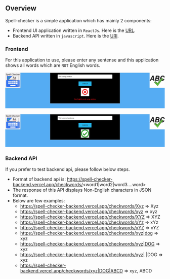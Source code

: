 ## Overview

Spell-checker is a simple application which has mainly 2 components:
- Frontend UI application written in `ReactJs`. Here is the [URL](https://spell-checker-ui.vercel.app/).
- Backend API written in `javascript`. Here is the [URl](https://spell-checker-backend.vercel.app/checkwords).

### Frontend

For this application to use, please enter any sentense and this application shows all words which are `NOT` English words.

![Wrong](./images/wrong.png)


![Correct](./images/correct.png)

### Backend API

If you prefer to test backend api, please follow below steps.

- Format of backend api is: https://spell-checker-backend.vercel.app/checkwords/<word1|word2|word3....word>
- The response of this API displays Non-English characters in JSON format.
- Below are few examples:
	- https://spell-checker-backend.vercel.app/checkwords/Xyz  => Xyz 
	- https://spell-checker-backend.vercel.app/checkwords/xyz => xyz
	- https://spell-checker-backend.vercel.app/checkwords/XYZ => XYZ
	- https://spell-checker-backend.vercel.app/checkwords/xYz => xYz
	- https://spell-checker-backend.vercel.app/checkwords/xYZ => xYZ
	- https://spell-checker-backend.vercel.app/checkwords/xyz|dog => xyz
	- https://spell-checker-backend.vercel.app/checkwords/xyz|DOG => xyz
	- https://spell-checker-backend.vercel.app/checkwords/xyz| |DOG => xyz
	- https://spell-checker-backend.vercel.app/checkwords/xyz|DOG|ABCD => xyz, ABCD
